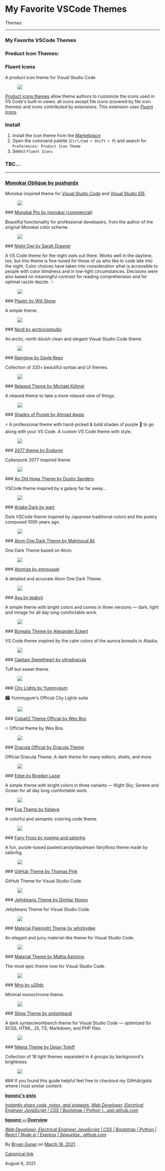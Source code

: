 # My Favorite VSCode Themes

Themes

---

### My Favorite VSCode Themes

### Product Icon Themes:

### Fluent Icons

A product icon theme for Visual Studio Code

<figure><img src="https://cdn-images-1.medium.com/max/800/0*wE_xUE1f0GU8GBGo.png" class="graf-image" /></figure><a href="https://code.visualstudio.com/api/extension-guides/product-icon-theme" class="markup--anchor markup--p-anchor">Product icons themes</a> allow theme authors to customize the icons used in VS Code's built-in views: all icons except file icons (covered by file icon themes) and icons contributed by extensions. This extension uses <a href="https://www.figma.com/community/file/836835755999342788/Microsoft-Fluent-System-Icons" class="markup--anchor markup--p-anchor">Fluent Icons</a>.

### Install

1.  <span id="5f77">Install the icon theme from the <a href="https://marketplace.visualstudio.com/items?itemName=miguelsolorio.fluent-icons" class="markup--anchor markup--li-anchor">Marketplace</a></span>
2.  <span id="6411">Open the command palette (`Ctrl/Cmd + Shift + P`) and search for `Preferences: Product Icon Theme`</span>
3.  <span id="0613">Select `Fluent Icons`</span>

### TBC…

---

### <a href="https://vscodethemes.com/e/pushqrdx.theme-monokai-oblique-vscode" class="markup--anchor markup--h3-anchor">Monokai Oblique by pushqrdx</a>

Monokai inspired theme for <a href="https://vscodethemes.com/e/pushqrdx.theme-monokai-oblique-vscode" class="markup--anchor markup--p-anchor">Visual Studio Code</a> and <a href="https://github.com/pushqrdx/monokai" class="markup--anchor markup--p-anchor">Visual Studio IDE</a>.

<figure><img src="https://cdn-images-1.medium.com/max/800/0*43PXQoFMOr28C7_B.png" class="graf-image" /></figure>### <a href="https://vscodethemes.com/e/monokai.theme-monokai-pro-vscode" class="markup--anchor markup--h3-anchor">Monokai Pro by monokai (commercial)</a>

Beautiful functionality for professional developers, from the author of the original Monokai color scheme.

<figure><img src="https://cdn-images-1.medium.com/max/800/0*qwLfKRWuJl0hLZ2m.png" class="graf-image" /></figure>### <a href="https://vscodethemes.com/e/sdras.night-owl" class="markup--anchor markup--h3-anchor">Night Owl by Sarah Drasner</a>

A VS Code theme for the night owls out there. Works well in the daytime, too, but this theme is fine-tuned for those of us who like to code late into the night. Color choices have taken into consideration what is accessible to people with color blindness and in low-light circumstances. Decisions were also based on meaningful contrast for reading comprehension and for optimal razzle dazzle. ✨

<figure><img src="https://cdn-images-1.medium.com/max/800/0*w4jwUZlACQz-ndRu.png" class="graf-image" /></figure>### <a href="https://vscodethemes.com/e/will-stone.plastic" class="markup--anchor markup--h3-anchor">Plastic by Will Stone</a>

A simple theme.

<figure><img src="https://cdn-images-1.medium.com/max/800/0*xr3ul5T1_CAsnyWR.png" class="graf-image" /></figure>### <a href="https://vscodethemes.com/e/arcticicestudio.nord-visual-studio-code" class="markup--anchor markup--h3-anchor">Nord by arcticicestudio</a>

An arctic, north-bluish clean and elegant Visual Studio Code theme.

<figure><img src="https://cdn-images-1.medium.com/max/800/0*yQMVpYfepk53HNxN.png" class="graf-image" /></figure>### <a href="https://vscodethemes.com/e/daylerees.rainglow" class="markup--anchor markup--h3-anchor">Rainglow by Dayle Rees</a>

Collection of 320+ beautiful syntax and UI themes.

<figure><img src="https://cdn-images-1.medium.com/max/800/0*FpJBK3DBT1FUmuLF.png" class="graf-image" /></figure>### <a href="https://vscodethemes.com/e/mischah.relaxed-theme" class="markup--anchor markup--h3-anchor">Relaxed Theme by Michael Kühnel</a>

A relaxed theme to take a more relaxed view of things.

<figure><img src="https://cdn-images-1.medium.com/max/800/0*bdPe8FIrL8F9qFqx.png" class="graf-image" /></figure>### <a href="https://vscodethemes.com/e/ahmadawais.shades-of-purple" class="markup--anchor markup--h3-anchor">Shades of Purple by Ahmad Awais</a>

⚡ A professional theme with hand-picked & bold shades of purple 💜 to go along with your VS Code. A custom VS Code theme with style.

<figure><img src="https://cdn-images-1.medium.com/max/800/0*lyNNDrSPE5fpaMBZ.png" class="graf-image" /></figure>### <a href="https://vscodethemes.com/e/Endormi.2077-theme" class="markup--anchor markup--h3-anchor">2077 theme by Endormi</a>

Cyberpunk 2077 inspired theme

<figure><img src="https://cdn-images-1.medium.com/max/800/0*1VdJDagHs-YTIicE.png" class="graf-image" /></figure>### <a href="https://vscodethemes.com/e/dustinsanders.an-old-hope-theme-vscode" class="markup--anchor markup--h3-anchor">An Old Hope Theme by Dustin Sanders</a>

VSCode theme inspired by a galaxy far far away…

<figure><img src="https://cdn-images-1.medium.com/max/800/0*8JZCxiWSVdupy-HQ.png" class="graf-image" /></figure>### <a href="https://vscodethemes.com/e/wart.ariake-dark" class="markup--anchor markup--h3-anchor">Ariake Dark by wart</a>

Dark VSCode theme inspired by Japanese traditional colors and the poetry composed 1000 years ago.

<figure><img src="https://cdn-images-1.medium.com/max/800/0*Pm8gFuyXa_xNniuP.png" class="graf-image" /></figure>### <a href="https://vscodethemes.com/e/akamud.vscode-theme-onedark" class="markup--anchor markup--h3-anchor">Atom One Dark Theme by Mahmoud Ali</a>

One Dark Theme based on Atom.

<figure><img src="https://cdn-images-1.medium.com/max/800/0*YBzFlHIhCnEXPKsb.png" class="graf-image" /></figure>### <a href="https://vscodethemes.com/e/emroussel.atomize-atom-one-dark-theme" class="markup--anchor markup--h3-anchor">Atomize by emroussel</a>

A detailed and accurate Atom One Dark Theme.

<figure><img src="https://cdn-images-1.medium.com/max/800/0*trGkLz0fLzZMjNX_.png" class="graf-image" /></figure>### <a href="https://vscodethemes.com/e/teabyii.ayu" class="markup--anchor markup--h3-anchor">Ayu by teabyii</a>

A simple theme with bright colors and comes in three versions — dark, light and mirage for all day long comfortable work.

<figure><img src="https://cdn-images-1.medium.com/max/800/0*YL26P4BF0Kz-0ck9.png" class="graf-image" /></figure>### <a href="https://vscodethemes.com/e/eckertalex.borealis" class="markup--anchor markup--h3-anchor">Borealis Theme by Alexander Eckert</a>

VS Code theme inspired by the calm colors of the aurora borealis in Alaska.

<figure><img src="https://cdn-images-1.medium.com/max/800/0*Df5XXUX50azLyP7K.png" class="graf-image" /></figure>### <a href="https://vscodethemes.com/e/ultradracula.captain-sweetheart" class="markup--anchor markup--h3-anchor">Captain Sweetheart by ultradracula</a>

Tuff but sweet theme.

<figure><img src="https://cdn-images-1.medium.com/max/800/0*93oi3wFSt7uH62VR.png" class="graf-image" /></figure>### <a href="https://vscodethemes.com/e/Yummygum.city-lights-theme" class="markup--anchor markup--h3-anchor">City Lights by Yummygum</a>

🏙 Yummygum's Official City Lights suite

<figure><img src="https://cdn-images-1.medium.com/max/800/0*LwpZlufyoKuCVjqn.png" class="graf-image" /></figure>### <a href="https://vscodethemes.com/e/wesbos.theme-cobalt2" class="markup--anchor markup--h3-anchor">Cobalt2 Theme Official by Wes Bos</a>

🔥 Official theme by Wes Bos.

<figure><img src="https://cdn-images-1.medium.com/max/800/0*8KsnUfTVU-A9Aqcl.png" class="graf-image" /></figure>### <a href="https://vscodethemes.com/e/dracula-theme.theme-dracula" class="markup--anchor markup--h3-anchor">Dracula Official by Dracula Theme</a>

Official Dracula Theme. A dark theme for many editors, shells, and more.

<figure><img src="https://cdn-images-1.medium.com/max/800/0*xGaF3Cs8iHoC5gUr.png" class="graf-image" /></figure>### <a href="https://vscodethemes.com/e/bogdanlazar.edge" class="markup--anchor markup--h3-anchor">Edge by Bogdan Lazar</a>

A simple theme with bright colors in three variants — Night Sky, Serene and Ocean for all day long comfortable work.

<figure><img src="https://cdn-images-1.medium.com/max/800/0*qELxjfUYJNuRISgB.png" class="graf-image" /></figure>### <a href="https://vscodethemes.com/e/fisheva.eva-theme" class="markup--anchor markup--h3-anchor">Eva Theme by fisheva</a>

A colorful and semantic coloring code theme.

<figure><img src="https://cdn-images-1.medium.com/max/800/0*Dzw_28GVEGa10m-9.png" class="graf-image" /></figure>### <a href="https://vscodethemes.com/e/nopjmp.fairyfloss" class="markup--anchor markup--h3-anchor">Fairy Floss by nopjmp and sailorhg</a>

A fun, purple-based pastel/candy/daydream fairyfloss theme made by sailorhg.

<figure><img src="https://cdn-images-1.medium.com/max/800/0*wJkmVL0w1tz4n4_H.png" class="graf-image" /></figure>### <a href="https://vscodethemes.com/e/thomaspink.theme-github" class="markup--anchor markup--h3-anchor">GitHub Theme by Thomas Pink</a>

GitHub Theme for Visual Studio Code.

<figure><img src="https://cdn-images-1.medium.com/max/800/0*H4ZAOtLrAniVho93.png" class="graf-image" /></figure>### <a href="https://vscodethemes.com/e/DimitarNonov.jellybeans-theme" class="markup--anchor markup--h3-anchor">Jellybeans Theme by Dimitar Nonov</a>

Jellybeans Theme for Visual Studio Code.

<figure><img src="https://cdn-images-1.medium.com/max/800/0*oMhZGGsUfm8rqLtJ.png" class="graf-image" /></figure>### <a href="https://vscodethemes.com/e/whizkydee.material-palenight-theme" class="markup--anchor markup--h3-anchor">Material Palenight Theme by whizkydee</a>

An elegant and juicy material-like theme for Visual Studio Code.

<figure><img src="https://cdn-images-1.medium.com/max/800/0*cw3IGUQSFahiPgiH.png" class="graf-image" /></figure>### <a href="https://vscodethemes.com/e/Equinusocio.vsc-material-theme" class="markup--anchor markup--h3-anchor">Material Theme by Mattia Astorino</a>

The most epic theme now for Visual Studio Code.

<figure><img src="https://cdn-images-1.medium.com/max/800/0*2YvsABxfZ4Cv1Y_j.png" class="graf-image" /></figure>### <a href="https://vscodethemes.com/e/u29dc.mno" class="markup--anchor markup--h3-anchor">Mno by u29dc</a>

Minimal monochrome theme.

<figure><img src="https://cdn-images-1.medium.com/max/800/0*_NT4CQBGRRlFQl9q.png" class="graf-image" /></figure>### <a href="https://vscodethemes.com/e/smlombardi.slime" class="markup--anchor markup--h3-anchor">Slime Theme by smlombardi</a>

A dark syntax/workbench theme for Visual Studio Code — optimized for SCSS, HTML, JS, TS, Markdown, and PHP files.

<figure><img src="https://cdn-images-1.medium.com/max/800/0*-ldv4DoOVntnZbBt.png" class="graf-image" /></figure>### <a href="https://vscodethemes.com/e/selfrefactor.niketa-theme" class="markup--anchor markup--h3-anchor">Niketa Theme by Dejan Toteff</a>

Collection of 18 light themes separated in 4 groups by background's brightness.

<figure><img src="https://cdn-images-1.medium.com/max/800/0*n_iRSy_1IDOgajFu.png" class="graf-image" /></figure>### If you found this guide helpful feel free to checkout my GitHub/gists where I host similar content:

<a href="https://gist.github.com/bgoonz" class="markup--anchor markup--mixtapeEmbed-anchor" title="https://gist.github.com/bgoonz"><strong>bgoonz's gists</strong>
<br/>

<em>Instantly share code, notes, and snippets. Web Developer, Electrical Engineer JavaScript | CSS | Bootstrap | Python |…</em>gist.github.com</a><a href="https://gist.github.com/bgoonz" class="js-mixtapeImage mixtapeImage u-ignoreBlock"></a>

<a href="https://github.com/bgoonz" class="markup--anchor markup--mixtapeEmbed-anchor" title="https://github.com/bgoonz"><strong>bgoonz — Overview</strong>
<br/>

<em>Web Developer, Electrical Engineer JavaScript | CSS | Bootstrap | Python | React | Node.js | Express | Sequelize…</em>github.com</a><a href="https://github.com/bgoonz" class="js-mixtapeImage mixtapeImage u-ignoreBlock"></a>

By <a href="https://medium.com/@bryanguner" class="p-author h-card">Bryan Guner</a> on [March 18, 2021](https://medium.com/p/9bab65af3f0f).

<a href="https://medium.com/@bryanguner/my-favorite-vscode-themes-9bab65af3f0f" class="p-canonical">Canonical link</a>

August 6, 2021.
